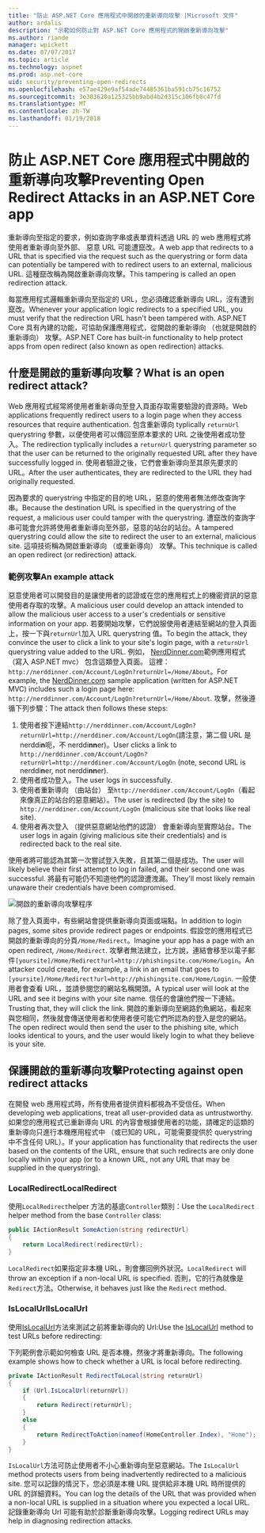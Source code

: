 ```yaml
---
title: "防止 ASP.NET Core 應用程式中開啟的重新導向攻擊 |Microsoft 文件"
author: ardalis
description: "示範如何防止對 ASP.NET Core 應用程式的開啟重新導向攻擊"
ms.author: riande
manager: wpickett
ms.date: 07/07/2017
ms.topic: article
ms.technology: aspnet
ms.prod: asp.net-core
uid: security/preventing-open-redirects
ms.openlocfilehash: e57ae429e9af54ade74485361ba591cb75c16752
ms.sourcegitcommit: 3e303620a125325bb9abd4b2d315c106fb8c47fd
ms.translationtype: MT
ms.contentlocale: zh-TW
ms.lasthandoff: 01/19/2018
---
```

# <a name="preventing-open-redirect-attacks-in-an-aspnet-core-app"></a><span data-ttu-id="42d9e-103">防止 ASP.NET Core 應用程式中開啟的重新導向攻擊</span><span class="sxs-lookup"><span data-stu-id="42d9e-103">Preventing Open Redirect Attacks in an ASP.NET Core app</span></span>

<span data-ttu-id="42d9e-104">重新導向至指定的要求，例如查詢字串或表單資料透過 URL 的 web 應用程式將使用者重新導向至外部、 惡意 URL 可能遭竄改。</span><span class="sxs-lookup"><span data-stu-id="42d9e-104">A web app that redirects to a URL that is specified via the request such as the querystring or form data can potentially be tampered with to redirect users to an external, malicious URL.</span></span> <span data-ttu-id="42d9e-105">這種竄改稱為開啟重新導向攻擊。</span><span class="sxs-lookup"><span data-stu-id="42d9e-105">This tampering is called an open redirection attack.</span></span>

<span data-ttu-id="42d9e-106">每當應用程式邏輯重新導向至指定的 URL，您必須確認重新導向 URL，沒有遭到竄改。</span><span class="sxs-lookup"><span data-stu-id="42d9e-106">Whenever your application logic redirects to a specified URL, you must verify that the redirection URL hasn't been tampered with.</span></span> <span data-ttu-id="42d9e-107">ASP.NET Core 具有內建的功能，可協助保護應用程式，從開啟的重新導向 （也就是開啟的重新導向） 攻擊。</span><span class="sxs-lookup"><span data-stu-id="42d9e-107">ASP.NET Core has built-in functionality to help protect apps from open redirect (also known as open redirection) attacks.</span></span>

## <a name="what-is-an-open-redirect-attack"></a><span data-ttu-id="42d9e-108">什麼是開啟的重新導向攻擊？</span><span class="sxs-lookup"><span data-stu-id="42d9e-108">What is an open redirect attack?</span></span>

<span data-ttu-id="42d9e-109">Web 應用程式經常將使用者重新導向至登入頁面存取需要驗證的資源時。</span><span class="sxs-lookup"><span data-stu-id="42d9e-109">Web applications frequently redirect users to a login page when they access resources that require authentication.</span></span> <span data-ttu-id="42d9e-110">包含重新導向 typlically `returnUrl` querystring 參數，以便使用者可以傳回至原本要求的 URL 之後使用者成功登入。</span><span class="sxs-lookup"><span data-stu-id="42d9e-110">The redirection typlically includes a `returnUrl` querystring parameter so that the user can be returned to the originally requested URL after they have successfully logged in.</span></span> <span data-ttu-id="42d9e-111">使用者驗證之後，它們會重新導向至其原先要求的 URL。</span><span class="sxs-lookup"><span data-stu-id="42d9e-111">After the user authenticates, they are redirected to the URL they had originally requested.</span></span>

<span data-ttu-id="42d9e-112">因為要求的 querystring 中指定的目的地 URL，惡意的使用者無法修改查詢字串。</span><span class="sxs-lookup"><span data-stu-id="42d9e-112">Because the destination URL is specified in the querystring of the request, a malicious user could tamper with the querystring.</span></span> <span data-ttu-id="42d9e-113">遭竄改的查詢字串可能會允許將使用者重新導向至外部，惡意的站台的站台。</span><span class="sxs-lookup"><span data-stu-id="42d9e-113">A tampered querystring could allow the site to redirect the user to an external, malicious site.</span></span> <span data-ttu-id="42d9e-114">這項技術稱為開啟重新導向 （或重新導向） 攻擊。</span><span class="sxs-lookup"><span data-stu-id="42d9e-114">This technique is called an open redirect (or redirection) attack.</span></span>

### <a name="an-example-attack"></a><span data-ttu-id="42d9e-115">範例攻擊</span><span class="sxs-lookup"><span data-stu-id="42d9e-115">An example attack</span></span>

<span data-ttu-id="42d9e-116">惡意使用者可以開發目的是讓使用者的認證或在您的應用程式上的機密資訊的惡意使用者存取的攻擊。</span><span class="sxs-lookup"><span data-stu-id="42d9e-116">A malicious user could develop an attack intended to allow the malicious user access to a user's credentials or sensitive information on your app.</span></span> <span data-ttu-id="42d9e-117">若要開始攻擊，它們說服使用者連結至網站的登入頁面上，按一下與`returnUrl`加入 URL querystring 值。</span><span class="sxs-lookup"><span data-stu-id="42d9e-117">To begin the attack, they convince the user to click a link to your site's login page, with a `returnUrl` querystring value added to the URL.</span></span> <span data-ttu-id="42d9e-118">例如， [NerdDinner.com](http://nerddinner.com)範例應用程式 （寫入 ASP.NET mvc） 包含這類登入頁面。 這裡： ``http://nerddinner.com/Account/LogOn?returnUrl=/Home/About``。</span><span class="sxs-lookup"><span data-stu-id="42d9e-118">For example, the [NerdDinner.com](http://nerddinner.com) sample application (written for ASP.NET MVC) includes such a login page here: ``http://nerddinner.com/Account/LogOn?returnUrl=/Home/About``.</span></span> <span data-ttu-id="42d9e-119">攻擊，然後遵循下列步驟：</span><span class="sxs-lookup"><span data-stu-id="42d9e-119">The attack then follows these steps:</span></span>

1. <span data-ttu-id="42d9e-120">使用者按下連結``http://nerddinner.com/Account/LogOn?returnUrl=http://nerddiner.com/Account/LogOn``(請注意，第二個 URL 是 nerddi**n**呃，不 nerddi**nn**er)。</span><span class="sxs-lookup"><span data-stu-id="42d9e-120">User clicks a link to ``http://nerddinner.com/Account/LogOn?returnUrl=http://nerddiner.com/Account/LogOn`` (note, second URL is nerddi**n**er, not nerddi**nn**er).</span></span>
2. <span data-ttu-id="42d9e-121">使用者成功登入。</span><span class="sxs-lookup"><span data-stu-id="42d9e-121">The user logs in successfully.</span></span>
3. <span data-ttu-id="42d9e-122">使用者重新導向 （由站台） 至``http://nerddiner.com/Account/LogOn``（看起來像真正的站台的惡意網站）。</span><span class="sxs-lookup"><span data-stu-id="42d9e-122">The user is redirected (by the site) to ``http://nerddiner.com/Account/LogOn`` (malicious site that looks like real site).</span></span>
4. <span data-ttu-id="42d9e-123">使用者再次登入 （提供惡意網站他們的認證） 會重新導向至實際站台。</span><span class="sxs-lookup"><span data-stu-id="42d9e-123">The user logs in again (giving malicious site their credentials) and is redirected back to the real site.</span></span>

<span data-ttu-id="42d9e-124">使用者將可能認為其第一次嘗試登入失敗，且其第二個是成功。</span><span class="sxs-lookup"><span data-stu-id="42d9e-124">The user will likely believe their first attempt to log in failed, and their second one was successful.</span></span> <span data-ttu-id="42d9e-125">將最有可能仍不知道他們的認證遭洩漏。</span><span class="sxs-lookup"><span data-stu-id="42d9e-125">They'll most likely remain unaware their credentials have been compromised.</span></span>

![開啟的重新導向攻擊程序](preventing-open-redirects/_static/open-redirection-attack-process.png)

<span data-ttu-id="42d9e-127">除了登入頁面中，有些網站會提供重新導向頁面或端點。</span><span class="sxs-lookup"><span data-stu-id="42d9e-127">In addition to login pages, some sites provide redirect pages or endpoints.</span></span> <span data-ttu-id="42d9e-128">假設您的應用程式已開啟的重新導向的分頁``/Home/Redirect``。</span><span class="sxs-lookup"><span data-stu-id="42d9e-128">Imagine your app has a page with an open redirect, ``/Home/Redirect``.</span></span> <span data-ttu-id="42d9e-129">攻擊者無法建立，比方說，連結會移至以電子郵件``[yoursite]/Home/Redirect?url=http://phishingsite.com/Home/Login``。</span><span class="sxs-lookup"><span data-stu-id="42d9e-129">An attacker could create, for example, a link in an email that goes to ``[yoursite]/Home/Redirect?url=http://phishingsite.com/Home/Login``.</span></span> <span data-ttu-id="42d9e-130">一般使用者會查看 URL，並請參閱您的網站名稱開頭。</span><span class="sxs-lookup"><span data-stu-id="42d9e-130">A typical user will look at the URL and see it begins with your site name.</span></span> <span data-ttu-id="42d9e-131">信任的會讓他們按一下連結。</span><span class="sxs-lookup"><span data-stu-id="42d9e-131">Trusting that, they will click the link.</span></span> <span data-ttu-id="42d9e-132">開啟的重新導向至網路釣魚網站，看起來與您相同，然後就會傳送使用者和使用者便可能它們所認為的登入是您的網站。</span><span class="sxs-lookup"><span data-stu-id="42d9e-132">The open redirect would then send the user to the phishing site, which looks identical to yours, and the user would likely login to what they believe is your site.</span></span>

## <a name="protecting-against-open-redirect-attacks"></a><span data-ttu-id="42d9e-133">保護開啟的重新導向攻擊</span><span class="sxs-lookup"><span data-stu-id="42d9e-133">Protecting against open redirect attacks</span></span>

<span data-ttu-id="42d9e-134">在開發 web 應用程式時，所有使用者提供資料都視為不受信任。</span><span class="sxs-lookup"><span data-stu-id="42d9e-134">When developing web applications, treat all user-provided data as untrustworthy.</span></span> <span data-ttu-id="42d9e-135">如果您的應用程式已重新導向 URL 的內容會根據使用者的功能，請確定的這類的重新導向只進行本機應用程式中 （或已知的 URL，可能需要提供於 querystring 中不含任何 URL）。</span><span class="sxs-lookup"><span data-stu-id="42d9e-135">If your application has functionality that redirects the user based on the contents of the URL,  ensure that such redirects are only done locally within your app (or to a known URL, not any URL that may be supplied in the querystring).</span></span>

### <a name="localredirect"></a><span data-ttu-id="42d9e-136">LocalRedirect</span><span class="sxs-lookup"><span data-stu-id="42d9e-136">LocalRedirect</span></span>

<span data-ttu-id="42d9e-137">使用``LocalRedirect``helper 方法的基底`Controller`類別：</span><span class="sxs-lookup"><span data-stu-id="42d9e-137">Use the ``LocalRedirect`` helper method from the base `Controller` class:</span></span>

```csharp
public IActionResult SomeAction(string redirectUrl)
{
    return LocalRedirect(redirectUrl);
}
```

<span data-ttu-id="42d9e-138">``LocalRedirect``如果指定非本機 URL，則會擲回例外狀況。</span><span class="sxs-lookup"><span data-stu-id="42d9e-138">``LocalRedirect`` will throw an exception if a non-local URL is specified.</span></span> <span data-ttu-id="42d9e-139">否則，它的行為就像是``Redirect``方法。</span><span class="sxs-lookup"><span data-stu-id="42d9e-139">Otherwise, it behaves just like the ``Redirect`` method.</span></span>

### <a name="islocalurl"></a><span data-ttu-id="42d9e-140">IsLocalUrl</span><span class="sxs-lookup"><span data-stu-id="42d9e-140">IsLocalUrl</span></span>

<span data-ttu-id="42d9e-141">使用[IsLocalUrl](https://docs.microsoft.com/aspnet/core/api/microsoft.aspnetcore.mvc.iurlhelper#Microsoft_AspNetCore_Mvc_IUrlHelper_IsLocalUrl_System_String_)方法來測試之前將重新導向的 Url:</span><span class="sxs-lookup"><span data-stu-id="42d9e-141">Use the [IsLocalUrl](https://docs.microsoft.com/aspnet/core/api/microsoft.aspnetcore.mvc.iurlhelper#Microsoft_AspNetCore_Mvc_IUrlHelper_IsLocalUrl_System_String_) method to test URLs before redirecting:</span></span>

<span data-ttu-id="42d9e-142">下列範例會示範如何檢查 URL 是否本機，然後才將重新導向。</span><span class="sxs-lookup"><span data-stu-id="42d9e-142">The following example shows how to check whether a URL is local before redirecting.</span></span>

```csharp
private IActionResult RedirectToLocal(string returnUrl)
{
    if (Url.IsLocalUrl(returnUrl))
    {
        return Redirect(returnUrl);
    }
    else
    {
        return RedirectToAction(nameof(HomeController.Index), "Home");
    }
}
```

<span data-ttu-id="42d9e-143">`IsLocalUrl`方法可防止使用者不小心重新導向至惡意網站。</span><span class="sxs-lookup"><span data-stu-id="42d9e-143">The `IsLocalUrl` method protects users from being inadvertently redirected to a malicious site.</span></span> <span data-ttu-id="42d9e-144">您可以記錄的情況下，您必須是本機 URL 提供給非本機 URL 時所提供的 URL 的詳細資料。</span><span class="sxs-lookup"><span data-stu-id="42d9e-144">You can log the details of the URL that was provided when a non-local URL is supplied in a situation where you expected a local URL.</span></span> <span data-ttu-id="42d9e-145">記錄重新導向 Url 可能有助於診斷重新導向攻擊。</span><span class="sxs-lookup"><span data-stu-id="42d9e-145">Logging redirect URLs may help in diagnosing redirection attacks.</span></span>
